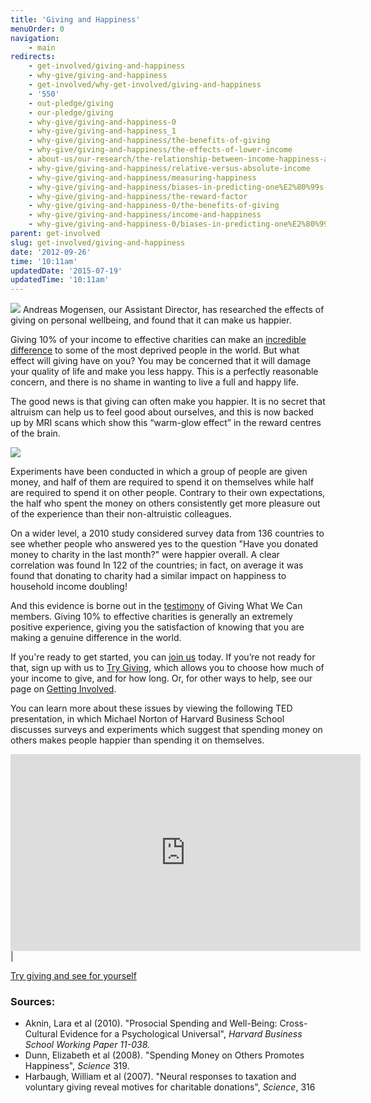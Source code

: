 ```yaml
---
title: 'Giving and Happiness'
menuOrder: 0
navigation:
    - main
redirects:
    - get-involved/giving-and-happiness
    - why-give/giving-and-happiness
    - get-involved/why-get-involved/giving-and-happiness
    - '550'
    - out-pledge/giving
    - our-pledge/giving
    - why-give/giving-and-happiness-0
    - why-give/giving-and-happiness_1
    - why-give/giving-and-happiness/the-benefits-of-giving
    - why-give/giving-and-happiness/the-effects-of-lower-income
    - about-us/our-research/the-relationship-between-income-happiness-and-giving
    - why-give/giving-and-happiness/relative-versus-absolute-income
    - why-give/giving-and-happiness/measuring-happiness
    - why-give/giving-and-happiness/biases-in-predicting-one%E2%80%99s-happiness
    - why-give/giving-and-happiness/the-reward-factor
    - why-give/giving-and-happiness-0/the-benefits-of-giving
    - why-give/giving-and-happiness/income-and-happiness
    - why-give/giving-and-happiness-0/biases-in-predicting-one%E2%80%99s-happiness
parent: get-involved
slug: get-involved/giving-and-happiness
date: '2012-09-26'
time: '10:11am'
updatedDate: '2015-07-19'
updatedTime: '10:11am'
---
```

![](/images/uploads/andreas1.jpg)
Andreas Mogensen, our Assistant Director, has researched the effects of giving on personal wellbeing, and found that it can make us happier.

Giving 10% of your income to effective charities can make an [incredible difference](/get-involved/why-get-involved) to some of the most deprived people in the world. But what effect will giving have on you? You may be concerned that it will damage your quality of life and make you less happy. This is a perfectly reasonable concern, and there is no shame in wanting to live a full and happy life.

The good news is that giving can often make you happier. It is no secret that altruism can help us to feel good about ourselves, and this is now backed up by MRI scans which show this “warm-glow effect” in the reward centres of the brain.

![](/images/uploads/happy.jpg)

Experiments have been conducted in which a group of people are given money, and half of them are required to spend it on themselves while half are required to spend it on other people. Contrary to their own expectations, the half who spent the money on others consistently get more pleasure out of the experience than their non-altruistic colleagues.

On a wider level, a 2010 study considered survey data from 136 countries to see whether people who answered yes to the question "Have you donated money to charity in the last month?" were happier overall. A clear correlation was found In 122 of the countries; in fact, on average it was found that donating to charity had a similar impact on happiness to household income doubling!

And this evidence is borne out in the [testimony](/about-us/people) of Giving What We Can members. Giving 10% to effective charities is generally an extremely positive experience, giving you the satisfaction of knowing that you are making a genuine difference in the world.

If you're ready to get started, you can [join us](/get-involved/join-us) today. If you’re not ready for that, sign up with us to [Try Giving](/get-involved/try-giving), which allows you to choose how much of your income to give, and for how long. Or, for other ways to help, see our page on [Getting Involved](/get-involved).

You can learn more about these issues by viewing the following TED presentation, in which Michael Norton of Harvard Business School discusses surveys and experiments which suggest that spending money on others makes people happier than spending it on themselves.

 <iframe class="float-left" src="https://embed-ssl.ted.com/talks/michael_norton_how_to_buy_happiness.html" width="560" height="315" frameborder="0" scrolling="no" webkitallowfullscreen="" mozallowfullscreen="" allowfullscreen=""></iframe> |

<a href="/get-involved/try-giving" class="btn btn-primary">Try giving and see for yourself</a>

### Sources:

*   Aknin, Lara et al (2010). "Prosocial Spending and Well-Being: Cross-Cultural Evidence for a Psychological Universal", _Harvard Business School Working Paper 11-038._
*   Dunn, Elizabeth et al (2008). "Spending Money on Others Promotes Happiness", _Science_ 319.
*   Harbaugh, William et al (2007). "Neural responses to taxation and voluntary giving reveal motives for charitable donations", _Science_, 316